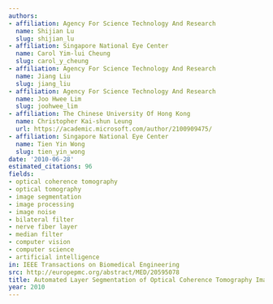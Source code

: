 ```yaml
---
authors:
- affiliation: Agency For Science Technology And Research
  name: Shijian Lu
  slug: shijian_lu
- affiliation: Singapore National Eye Center
  name: Carol Yim-lui Cheung
  slug: carol_y_cheung
- affiliation: Agency For Science Technology And Research
  name: Jiang Liu
  slug: jiang_liu
- affiliation: Agency For Science Technology And Research
  name: Joo Hwee Lim
  slug: joohwee_lim
- affiliation: The Chinese University Of Hong Kong
  name: Christopher Kai-shun Leung
  url: https://academic.microsoft.com/author/2100909475/
- affiliation: Singapore National Eye Center
  name: Tien Yin Wong
  slug: tien_yin_wong
date: '2010-06-28'
estimated_citations: 96
fields:
- optical coherence tomography
- optical tomography
- image segmentation
- image processing
- image noise
- bilateral filter
- nerve fiber layer
- median filter
- computer vision
- computer science
- artificial intelligence
in: IEEE Transactions on Biomedical Engineering
src: http://europepmc.org/abstract/MED/20595078
title: Automated Layer Segmentation of Optical Coherence Tomography Images
year: 2010
---
```

